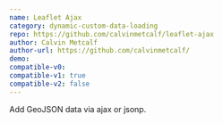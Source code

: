```yaml
---
name: Leaflet Ajax
category: dynamic-custom-data-loading
repo: https://github.com/calvinmetcalf/leaflet-ajax
author: Calvin Metcalf
author-url: https://github.com/calvinmetcalf/
demo: 
compatible-v0:
compatible-v1: true
compatible-v2: false
---
```


Add GeoJSON data via ajax or jsonp.
